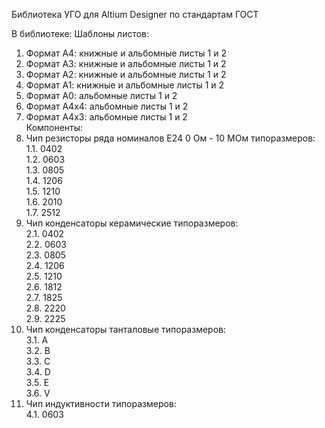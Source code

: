 Библиотека УГО для Altium Designer по стандартам ГОСТ

В библиотеке:
Шаблоны листов:
  1. Формат А4: книжные и альбомные листы 1 и 2 <br />
  2. Формат А3: книжные и альбомные листы 1 и 2 <br />
  3. Формат А2: книжные и альбомные листы 1 и 2 <br />
  4. Формат А1: книжные и альбомные листы 1 и 2 <br />
  5. Формат А0: альбомные листы 1 и 2 <br />
  6. Формат А4x4: альбомные листы 1 и 2 <br />
  7. Формат А4х3: альбомные листы 1 и 2 <br />
Компоненты:
  1. Чип резисторы ряда номиналов Е24 0 Ом - 10 МОм типоразмеров: <br />
    1.1. 0402 <br />
    1.2. 0603 <br />
    1.3. 0805 <br />
    1.4. 1206 <br />
    1.5. 1210 <br />
    1.6. 2010 <br />
    1.7. 2512 <br />
  2. Чип конденсаторы керамические типоразмеров: <br />
    2.1. 0402 <br />
    2.2. 0603 <br />
    2.3. 0805 <br />
    2.4. 1206 <br />
    2.5. 1210 <br />
    2.6. 1812 <br />
    2.7. 1825 <br />
    2.8. 2220 <br />
    2.9. 2225 <br />
  3. Чип конденсаторы танталовые типоразмеров: <br />
    3.1. A <br />
    3.2. B <br />
    3.3. C <br />
    3.4. D <br />
    3.5. E <br /> 
    3.6. V <br />
  4. Чип индуктивности типоразмеров: <br />
    4.1. 0603 <br />
